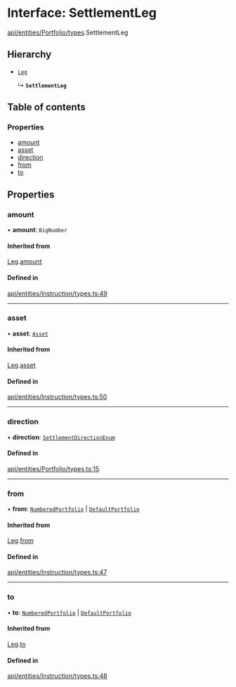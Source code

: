 # Interface: SettlementLeg

[api/entities/Portfolio/types](../wiki/api.entities.Portfolio.types).SettlementLeg

## Hierarchy

- [`Leg`](../wiki/api.entities.Instruction.types.Leg)

  ↳ **`SettlementLeg`**

## Table of contents

### Properties

- [amount](../wiki/api.entities.Portfolio.types.SettlementLeg#amount)
- [asset](../wiki/api.entities.Portfolio.types.SettlementLeg#asset)
- [direction](../wiki/api.entities.Portfolio.types.SettlementLeg#direction)
- [from](../wiki/api.entities.Portfolio.types.SettlementLeg#from)
- [to](../wiki/api.entities.Portfolio.types.SettlementLeg#to)

## Properties

### amount

• **amount**: `BigNumber`

#### Inherited from

[Leg](../wiki/api.entities.Instruction.types.Leg).[amount](../wiki/api.entities.Instruction.types.Leg#amount)

#### Defined in

[api/entities/Instruction/types.ts:49](https://github.com/PolymeshAssociation/polymesh-sdk/blob/07a4c5b0/src/api/entities/Instruction/types.ts#L49)

___

### asset

• **asset**: [`Asset`](../wiki/api.entities.Asset.Asset)

#### Inherited from

[Leg](../wiki/api.entities.Instruction.types.Leg).[asset](../wiki/api.entities.Instruction.types.Leg#asset)

#### Defined in

[api/entities/Instruction/types.ts:50](https://github.com/PolymeshAssociation/polymesh-sdk/blob/07a4c5b0/src/api/entities/Instruction/types.ts#L50)

___

### direction

• **direction**: [`SettlementDirectionEnum`](../wiki/types.SettlementDirectionEnum)

#### Defined in

[api/entities/Portfolio/types.ts:15](https://github.com/PolymeshAssociation/polymesh-sdk/blob/07a4c5b0/src/api/entities/Portfolio/types.ts#L15)

___

### from

• **from**: [`NumberedPortfolio`](../wiki/api.entities.NumberedPortfolio.NumberedPortfolio) \| [`DefaultPortfolio`](../wiki/api.entities.DefaultPortfolio.DefaultPortfolio)

#### Inherited from

[Leg](../wiki/api.entities.Instruction.types.Leg).[from](../wiki/api.entities.Instruction.types.Leg#from)

#### Defined in

[api/entities/Instruction/types.ts:47](https://github.com/PolymeshAssociation/polymesh-sdk/blob/07a4c5b0/src/api/entities/Instruction/types.ts#L47)

___

### to

• **to**: [`NumberedPortfolio`](../wiki/api.entities.NumberedPortfolio.NumberedPortfolio) \| [`DefaultPortfolio`](../wiki/api.entities.DefaultPortfolio.DefaultPortfolio)

#### Inherited from

[Leg](../wiki/api.entities.Instruction.types.Leg).[to](../wiki/api.entities.Instruction.types.Leg#to)

#### Defined in

[api/entities/Instruction/types.ts:48](https://github.com/PolymeshAssociation/polymesh-sdk/blob/07a4c5b0/src/api/entities/Instruction/types.ts#L48)
